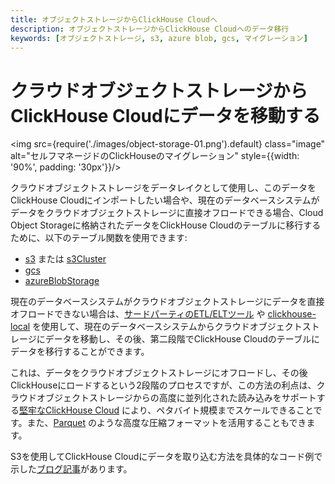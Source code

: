 ```yaml
---
title: オブジェクトストレージからClickHouse Cloudへ
description: オブジェクトストレージからClickHouse Cloudへのデータ移行
keywords: [オブジェクトストレージ, s3, azure blob, gcs, マイグレーション]
---
```


# クラウドオブジェクトストレージからClickHouse Cloudにデータを移動する

<img src={require('./images/object-storage-01.png').default} class="image" alt="セルフマネージドのClickHouseのマイグレーション" style={{width: '90%', padding: '30px'}}/>

クラウドオブジェクトストレージをデータレイクとして使用し、このデータをClickHouse Cloudにインポートしたい場合や、現在のデータベースシステムがデータをクラウドオブジェクトストレージに直接オフロードできる場合、Cloud Object Storageに格納されたデータをClickHouse Cloudのテーブルに移行するために、以下のテーブル関数を使用できます:

- [s3](/docs/ja/sql-reference/table-functions/s3.md) または [s3Cluster](/docs/ja/sql-reference/table-functions/s3Cluster.md)
- [gcs](/docs/ja/sql-reference/table-functions/gcs)
- [azureBlobStorage](/docs/ja/sql-reference/table-functions/azureBlobStorage)

現在のデータベースシステムがクラウドオブジェクトストレージにデータを直接オフロードできない場合は、[サードパーティのETL/ELTツール](./etl-tool-to-clickhouse.md) や [clickhouse-local](./clickhouse-local-etl.md) を使用して、現在のデータベースシステムからクラウドオブジェクトストレージにデータを移動し、その後、第二段階でClickHouse Cloudのテーブルにデータを移行することができます。

これは、データをクラウドオブジェクトストレージにオフロードし、その後ClickHouseにロードするという2段階のプロセスですが、この方法の利点は、クラウドオブジェクトストレージからの高度に並列化された読み込みをサポートする[堅牢なClickHouse Cloud](https://clickhouse.com/blog/getting-data-into-clickhouse-part-3-s3) により、ペタバイト規模までスケールできることです。また、[Parquet](https://clickhouse.com/docs/ja/interfaces/formats/#data-format-parquet) のような高度な圧縮フォーマットを活用することもできます。

S3を使用してClickHouse Cloudにデータを取り込む方法を具体的なコード例で示した[ブログ記事](https://clickhouse.com/blog/getting-data-into-clickhouse-part-3-s3)があります。
